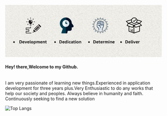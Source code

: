 ![Header image](https://raw.githubusercontent.com/arifulthejedi/arifulthejedi/main/src/img/Development.png)

<div>
  <h4>Hey! there,Welcome to my Github.</h4>
  <br>
  I am very passionate of learning new things.Experienced in application development for three years plus.Very Enthusiastic to do any works that help our
  society and peoples. Always believe in humanity and faith. Continuously seeking to find a new solution
</div>

![Top Langs](https://github-readme-stats.vercel.app/api/top-langs/?username=arifulthejedi)

